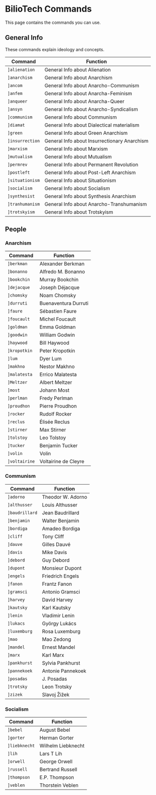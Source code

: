 # BilioTech Commands

This page contains the commands you can use. 

## General Info

These commands explain ideology and concepts.

| Command | Function |
| -------- | -------- |
| ```]alienation```   | General Info about Alienation   |
| ```]anarchism```   | General Info about Anarchism   |
| ```]ancom```  | General Info about Anarcho-Communism   |
| ```]anfem```   | General Info about Anarcha-Feminism   |
| ```]anqueer```   | General Info about Anarcha-Queer   |
| ```]ansyn```   | General Info about Anarcho-Syndicalism   |
| ```]communism```   | General Info about Communism   |
| ```]diamat```   | General Info about Dialectical materialism   |
| ```]green```   | General Info about Green Anarchism   |
| ```]insurrection```   | General Info about Insurrectionary Anarchism  |
| ```]marxism```  | General Info about Marxism   |
| ```]mutualism```  | General Info about Mutualism  |
| ```]permrev```  | General Info about Permanent Revolution  |
| ```]postleft```  | General Info about Post-Left Anarchism  |
| ```]situationism```   | General Info about Situationism   |
| ```]socialism```   | General Info about Socialism   |
| ```]synthesist```   | General Info about Synthesis Anarchism   |
| ```]tranhumanism```   | General Info about Anarcho-Transhumanism   |
| ```]trotskyism```   | General Info about Trotskyism   |

## People

### Anarchism

| Command | Function |
| -------- | -------- |
| ```]berkman```   | Alexander Berkman   |
| ```]bonanno```  | Alfredo M. Bonanno   |
| ```]bookchin```   | Murray Bookchin   |
| ```]dejacque```   | Joseph Déjacque   |
| ```]chomsky```  | Noam Chomsky   |
| ```]durruti```   | Buenaventura Durruti   |
| ```]faure```   | Sébastien Faure   |
| ```]foucault```   | Michel Foucault   |
| ```]goldman```  | Emma Goldman   |
| ```]goodwin```  | William Godwin   |
| ```]haywood```  | Bill Haywood   |
| ```]kropotkin```   | Peter Kropotkin   |
| ```]lum```   | Dyer Lum   |
| ```]makhno```   | Nestor Makhno   |
| ```]malatesta```   | Errico Malatesta   |
| ```]Meltzer```   | Albert Meltzer   |
| ```]most```   | Johann Most   |
| ```]perlman```  | Fredy Perlman   |
| ```]proudhon```  | Pierre Proudhon   |
| ```]rocker```  | Rudolf Rocker   |
| ```]reclus```  | Élisée Reclus   |
| ```]stirner```   | Max Stirner   |
| ```]tolstoy```  | Leo Tolstoy   |
| ```]tucker```   | Benjamin Tucker   |
| ```]volin```  | Volin   |
| ```]voltairine```   | Voltairine de Cleyre   |



### Communism

| Command | Function |
| -------- | -------- |
| ```]adorno```   | Theodor W. Adorno   |
| ```]althusser```   | Louis Althusser   |
| ```]baudrillard```  | Jean Baudrillard   |
| ```]benjamin```  | Walter Benjamin   |
| ```]bordiga```   | Amadeo Bordiga   |
| ```]cliff```   | Tony Cliff   |
| ```]dauve```  | Gilles Dauvé   |
| ```]davis```   | Mike Davis   |
| ```]debord```   | Guy Debord   |
| ```]dupont```  | Monsieur Dupont   |
| ```]engels```  | Friedrich Engels   |
| ```]fanon```  | Frantz Fanon   |
| ```]gramsci```   | Antonio Gramsci   |
| ```]harvey```   | David Harvey   |
| ```]kautsky```   | Karl Kautsky   |
| ```]lenin```   | Vladimir Lenin   |
| ```]lukacs```   | György Lukács   |
| ```]luxemburg```  | Rosa Luxemburg   |
| ```]mao```  | Mao Zedong   |
| ```]mandel```  | Ernest Mandel   |
| ```]marx```  | Karl Marx   |
| ```]pankhurst```  | Sylvia Pankhurst   |
| ```]pannekoek```   | Antonie Pannekoek   |
| ```]posadas```  | J. Posadas   |
| ```]trotsky```   | Leon Trotsky   |
| ```]zizek```   | Slavoj Žižek   |


### Socialism

| Command | Function |
| -------- | -------- |
| ```]bebel```   | August Bebel   |
| ```]gorter```  | Herman Gorter   |
| ```]liebknecht```   | Wilhelm Liebknecht   |
| ```]lih```   | Lars T Lih   |
| ```]orwell```  | George Orwell   |
| ```]russell```   | Bertrand Russell   |
| ```]thompson```   | E.P. Thompson   |
| ```]veblen```  | Thorstein Veblen   |
